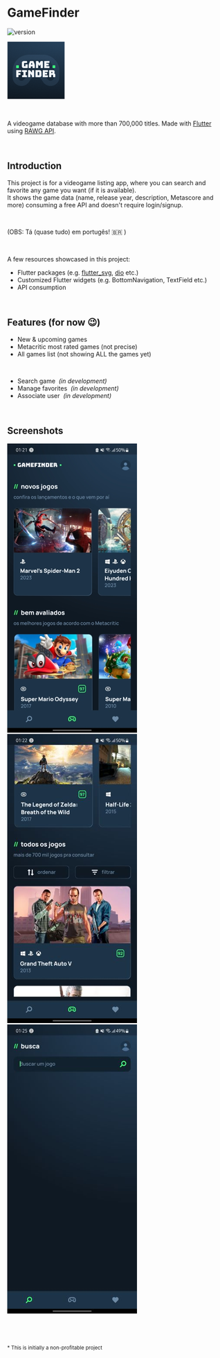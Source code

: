 # GameFinder
![version](https://img.shields.io/badge/version-0.9-yellow)

 ![logo](/assets/icon/icon.png)   
 
<br>

A videogame database with more than 700,000 titles. Made with [Flutter](https://flutter.dev/) using [RAWG API](https://rawg.io/apidocs).  

<br>

## Introduction

This project is for a videogame listing app, where you can search and favorite any game you want (if it is available).  
It shows the game data (name, release year, description, Metascore and more) consuming a free API and doesn't require login/signup.

<br>

(OBS: Tá (quase tudo) em portugês! :brazil: )  

<br>

A few resources showcased in this project:

- Flutter packages (e.g. [flutter_svg](https://pub.dev/packages/flutter_svg), [dio](https://pub.dev/packages/dio) etc.) 
- Customized Flutter widgets (e.g. BottomNavigation, TextField etc.)
- API consumption

<br>

## Features (for now :wink:)

- New & upcoming games
- Metacritic most rated games (not precise)
- All games list (not showing ALL the games yet)

<br>

- Search game &nbsp;_(in development)_
- Manage favorites &nbsp;_(in development)_
- Associate user &nbsp;_(in development)_

<br>


## Screenshots
![screenhot 1](./assets/img/screenshots/1.jpg)  ![screenhot 2](./assets/img/screenshots/2.jpg)    ![screenhot 3](./assets/img/screenshots/3.jpg)  


<br>
<br>

<sub>* This is initially a non-profitable project</sub>
